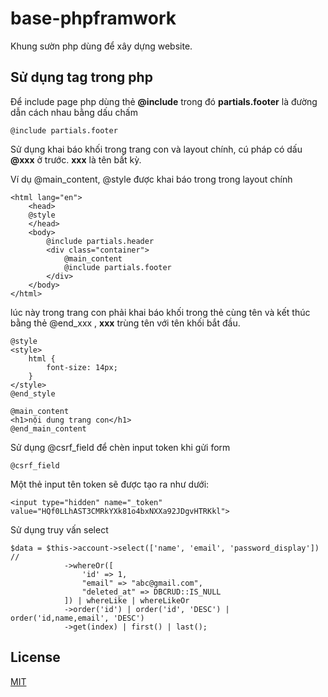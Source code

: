 # base-phpframwork
Khung sườn php dùng để xây dựng website.

## Sử dụng tag trong php
Để include page php dùng thẻ __@include__ trong đó __partials.footer__ là đường dẫn cách nhau bằng dấu chấm
```
@include partials.footer
```
Sử dụng khai báo khối trong trang con và layout chính, cú pháp có dấu __@xxx__  ở trước. __xxx__ là tên bất kỳ.

Ví  dụ @main_content, @style được khai báo trong trong layout chính

```
<html lang="en">
    <head>
    @style
    </head>
    <body>
        @include partials.header
        <div class="container">
            @main_content
            @include partials.footer
        </div>
    </body>
</html>
```
lúc này trong trang con phải khai báo khối trong thẻ cùng tên và kết thúc bằng thẻ @end_xxx , __xxx__ trùng tên với tên khối bắt đầu.
```
@style
<style>
    html {
        font-size: 14px;
    }
</style>
@end_style

@main_content
<h1>nội dung trang con</h1>
@end_main_content
```

Sử dụng @csrf_field để chèn input token khi gửi form
```
@csrf_field
```
Một thẻ input tên token sẽ được tạo ra như dưới:
```
<input type="hidden" name="_token" value="HQf0LLhAST3CMRkYXk81o4bxNXXa92JDgvHTRKkl">
```
Sử dụng truy vấn select
```
$data = $this->account->select(['name', 'email', 'password_display']) // 
			->whereOr([
				'id' => 1,
				"email" => "abc@gmail.com",
                "deleted_at" => DBCRUD::IS_NULL
			]) | whereLike | whereLikeOr
			->order('id') | order('id', 'DESC') | order('id,name,email', 'DESC')
			->get(index) | first() | last(); 
```

## License

[MIT](https://choosealicense.com/licenses/mit/)